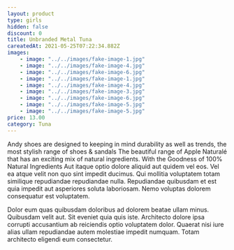 ```yaml
---
layout: product
type: girls
hidden: false
discount: 0
title: Unbranded Metal Tuna
careatedAt: 2021-05-25T07:22:34.882Z
images:
    - image: "../../images/fake-image-1.jpg"
    - image: "../../images/fake-image-4.jpg"
    - image: "../../images/fake-image-6.jpg"
    - image: "../../images/fake-image-1.jpg"
    - image: "../../images/fake-image-4.jpg"
    - image: "../../images/fake-image-3.jpg"
    - image: "../../images/fake-image-6.jpg"
    - image: "../../images/fake-image-5.jpg"
    - image: "../../images/fake-image-5.jpg"
price: 13.00
category: Tuna
---
```

Andy shoes are designed to keeping in mind durability as well as trends, the most stylish range of shoes & sandals
The beautiful range of Apple Naturalé that has an exciting mix of natural ingredients. With the Goodness of 100% Natural Ingredients
Aut itaque optio dolore aliquid aut quidem vel eos. Vel ea atque velit non quo sint impedit ducimus. Qui mollitia voluptatem totam similique repudiandae repudiandae nulla. Repudiandae quibusdam et est quia impedit aut asperiores soluta laboriosam. Nemo voluptas dolorem consequatur est voluptatem.
 Dolor eum quas quibusdam doloribus ad dolorem beatae ullam minus. Quibusdam velit aut. Sit eveniet quia quis iste. Architecto dolore ipsa corrupti accusantium ab reiciendis optio voluptatem dolor. Quaerat nisi iure alias ullam repudiandae autem molestiae impedit numquam. Totam architecto eligendi eum consectetur.
